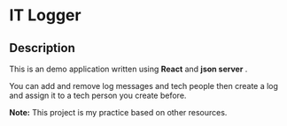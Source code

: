 # IT Logger

## Description

This is an demo application written using **React** and **json server** .

You can add and remove log messages and tech people then create a log and assign it to a tech person you create before.

**Note:** This project is my practice based on other resources.
